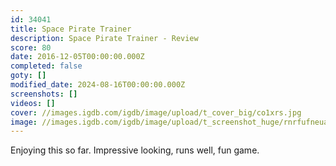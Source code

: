 ```yaml
---
id: 34041
title: Space Pirate Trainer
description: Space Pirate Trainer - Review
score: 80
date: 2016-12-05T00:00:00.000Z
completed: false
goty: []
modified_date: 2024-08-16T00:00:00.000Z
screenshots: []
videos: []
cover: //images.igdb.com/igdb/image/upload/t_cover_big/co1xrs.jpg
image: //images.igdb.com/igdb/image/upload/t_screenshot_huge/rnrfufneua20z34sqtsj.jpg
---
```

Enjoying this so far. Impressive looking, runs well, fun game.
